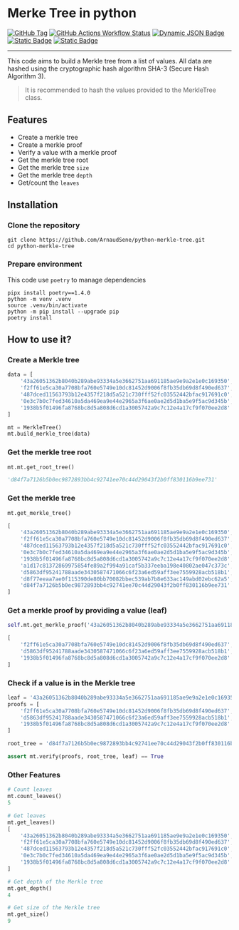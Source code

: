 # Merke Tree in python

[![GitHub Tag](https://img.shields.io/github/v/tag/ArnaudSene/python-merkle-tree)](https://github.com/ArnaudSene/python-merkle-tree/releases/tag/v0.1.0) [![GitHub Actions Workflow Status](https://img.shields.io/github/actions/workflow/status/ArnaudSene/python-merkle-tree/01-test.yml?logo=githubactions&logoColor=white&label=%7C%20build)](https://github.com/ArnaudSene/python-merkle-tree/actions/workflows/01-test.yml) [![Dynamic JSON Badge](https://img.shields.io/badge/dynamic/json?url=https%3A%2F%2Fgist.githubusercontent.com%2FArnaudSene%2Ffeb2ecb29f338262686c01a37361988a%2Fraw%2F4c8ef7edb32d9eb132cee83e5d987ad4411fa00a%2Fcovbadge.json&query=message&logo=pytest&logoColor=white&label=%7C%20Coverage&color=lemon)](https://github.com/ArnaudSene/python-merkle-tree/actions/workflows/01-test.yml) [![Static Badge](https://img.shields.io/badge/3.11-blue?logo=python&logoColor=white&label=%7C%20Python)](https://www.python.org/downloads/release/python-3110/) [![Static Badge](https://img.shields.io/badge/3.12-blue?logo=python&logoColor=white&label=%7C%20Python)](https://www.python.org/downloads/release/python-3120/)

---
This code aims to build a Merkle tree from a list of values.
All data are hashed using the cryptographic hash algorithm SHA-3 (Secure Hash Algorithm 3).

> It is recommended to hash the values provided to the MerkleTree class.

## Features
- Create a merkle tree
- Create a merkle proof
- Verify a value with a merkle proof
- Get the merkle tree root
- Get the merkle tree `size`
- Get the merkle tree `depth`
- Get/count the `leaves`

## Installation

### Clone the repository
```shell
git clone https://github.com/ArnaudSene/python-merkle-tree.git
cd python-merkle-tree
```

### Prepare environment
This code use `poetry` to manage dependencies

```shell
pipx install poetry==1.4.0
python -m venv .venv
source .venv/bin/activate
python -m pip install --upgrade pip
poetry install
```

## How to use it?

### Create a Merkle tree
```python
data = [
    '43a26051362b8040b289abe93334a5e3662751aa691185ae9e9a2e1e0c169350',  
    'f2ff61e5ca30a7708bfa760e5749e10dc81452d9006f8fb35db69d8f490ed637', 
    '487dced11563793b12e4357f218d5a521c730fff52fc03552442bfac917691c0', 
    '0e3c7b0c7fed34610a5da469ea9e44e2965a3f6ae0ae2d5d1ba5e9f5ac9d345b', 
    '1938b5f01496fa8768bc8d5a808d6cd1a3005742a9c7c12e4a17cf9f070ee2d8'
]

mt = MerkleTree()
mt.build_merkle_tree(data)
```

###  Get the merkle tree root
```python
mt.mt.get_root_tree()

'd84f7a7126b5b0ec9872893bb4c92741ee70c44d29043f2b0ff830116b9ee731'
```

### Get the merkle tree
```python
mt.get_merkle_tree()

[
    '43a26051362b8040b289abe93334a5e3662751aa691185ae9e9a2e1e0c169350', 
    'f2ff61e5ca30a7708bfa760e5749e10dc81452d9006f8fb35db69d8f490ed637', 
    '487dced11563793b12e4357f218d5a521c730fff52fc03552442bfac917691c0', 
    '0e3c7b0c7fed34610a5da469ea9e44e2965a3f6ae0ae2d5d1ba5e9f5ac9d345b', 
    '1938b5f01496fa8768bc8d5a808d6cd1a3005742a9c7c12e4a17cf9f070ee2d8', 
    'a1d17c81372869975854fe89a2f994a91caf5b337eeba198e40802ae047c373c', 
    'd5863df95241788aade3430587471066c6f23a6ed59aff3ee7559928acb518b1', 
    'd8f77eeaa7ae0f115390de80bb70082bbec539ab7b8e633ac149abd02ebc62a5', 
    'd84f7a7126b5b0ec9872893bb4c92741ee70c44d29043f2b0ff830116b9ee731'
]
```

### Get a merkle proof by providing a value (leaf)
```python
self.mt.get_merkle_proof('43a26051362b8040b289abe93334a5e3662751aa691185ae9e9a2e1e0c169350')

[
    'f2ff61e5ca30a7708bfa760e5749e10dc81452d9006f8fb35db69d8f490ed637', 
    'd5863df95241788aade3430587471066c6f23a6ed59aff3ee7559928acb518b1', 
    '1938b5f01496fa8768bc8d5a808d6cd1a3005742a9c7c12e4a17cf9f070ee2d8'
]
```

### Check if a value is in the Merkle tree
```python
leaf = '43a26051362b8040b289abe93334a5e3662751aa691185ae9e9a2e1e0c169350'
proofs = [
    'f2ff61e5ca30a7708bfa760e5749e10dc81452d9006f8fb35db69d8f490ed637', 
    'd5863df95241788aade3430587471066c6f23a6ed59aff3ee7559928acb518b1', 
    '1938b5f01496fa8768bc8d5a808d6cd1a3005742a9c7c12e4a17cf9f070ee2d8'
]

root_tree = 'd84f7a7126b5b0ec9872893bb4c92741ee70c44d29043f2b0ff830116b9ee731'

assert mt.verify(proofs, root_tree, leaf) == True
```

### Other Features
```python
# Count leaves
mt.count_leaves()
5

# Get leaves
mt.get_leaves()
[
    '43a26051362b8040b289abe93334a5e3662751aa691185ae9e9a2e1e0c169350',  
    'f2ff61e5ca30a7708bfa760e5749e10dc81452d9006f8fb35db69d8f490ed637', 
    '487dced11563793b12e4357f218d5a521c730fff52fc03552442bfac917691c0', 
    '0e3c7b0c7fed34610a5da469ea9e44e2965a3f6ae0ae2d5d1ba5e9f5ac9d345b', 
    '1938b5f01496fa8768bc8d5a808d6cd1a3005742a9c7c12e4a17cf9f070ee2d8'
]

# Get depth of the Merkle tree
mt.get_depth()
4

# Get size of the Merkle tree
mt.get_size()
9
```
